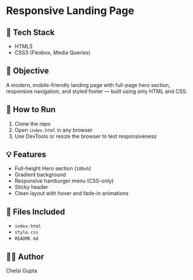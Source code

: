 # Responsive Landing Page

## 🔧 Tech Stack
- HTML5
- CSS3 (Flexbox, Media Queries)

## 🎯 Objective
A modern, mobile-friendly landing page with full-page hero section, responsive navigation, and styled footer — built using only HTML and CSS.



## 🚀 How to Run
1. Clone the repo
2. Open `index.html` in any browser
3. Use DevTools or resize the browser to test responsiveness

## 💡 Features
- Full-height Hero section (`100vh`)
- Gradient background
- Responsive hamburger menu (CSS-only)
- Sticky header
- Clean layout with hover and fade-in animations

## 📁 Files Included
- `index.html`
- `style.css`
- `README.md`

## 🙋‍♀️ Author
Chelsi Gupta
